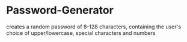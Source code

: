 # Password-Generator
creates a random password of 8-128 characters, containing the user's choice of upper/lowercase, special characters and numbers
